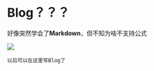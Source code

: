 Blog？？？
====
好像突然学会了**Markdown**，但不知为啥不支持公式

<img src="http://www.forkosh.com/mathtex.cgi? \Large \int_{0}^{T}\sigma^2_tdt">

```
以后可以在这里写Blog了
```
